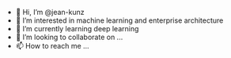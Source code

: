 - 👋 Hi, I’m @jean-kunz
- 👀 I’m interested in machine learning and enterprise architecture
- 🌱 I’m currently learning deep learning 
- 💞️ I’m looking to collaborate on ...
- 📫 How to reach me ...

<!---
jean-kunz/jean-kunz is a ✨ special ✨ repository because its `README.md` (this file) appears on your GitHub profile.
You can click the Preview link to take a look at your changes.
--->
